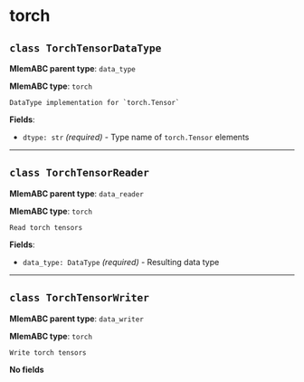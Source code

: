 # torch

## `class TorchTensorDataType`

**MlemABC parent type**: `data_type`

**MlemABC type**: `torch`

    DataType implementation for `torch.Tensor`

**Fields**:

- `dtype: str` _(required)_ - Type name of `torch.Tensor` elements

---

## `class TorchTensorReader`

**MlemABC parent type**: `data_reader`

**MlemABC type**: `torch`

    Read torch tensors

**Fields**:

- `data_type: DataType` _(required)_ - Resulting data type

---

## `class TorchTensorWriter`

**MlemABC parent type**: `data_writer`

**MlemABC type**: `torch`

    Write torch tensors

**No fields**
